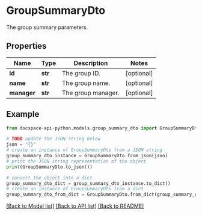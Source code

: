 # GroupSummaryDto
The group summary parameters.

## Properties

Name | Type | Description | Notes
------------ | ------------- | ------------- | -------------
**id** | **str** | The group ID. | [optional] 
**name** | **str** | The group name. | [optional] 
**manager** | **str** | The group manager. | [optional] 

## Example

```python
from docspace-api-python.models.group_summary_dto import GroupSummaryDto

# TODO update the JSON string below
json = "{}"
# create an instance of GroupSummaryDto from a JSON string
group_summary_dto_instance = GroupSummaryDto.from_json(json)
# print the JSON string representation of the object
print(GroupSummaryDto.to_json())

# convert the object into a dict
group_summary_dto_dict = group_summary_dto_instance.to_dict()
# create an instance of GroupSummaryDto from a dict
group_summary_dto_from_dict = GroupSummaryDto.from_dict(group_summary_dto_dict)
```
[[Back to Model list]](../README.md#documentation-for-models) [[Back to API list]](../README.md#documentation-for-api-endpoints) [[Back to README]](../README.md)


